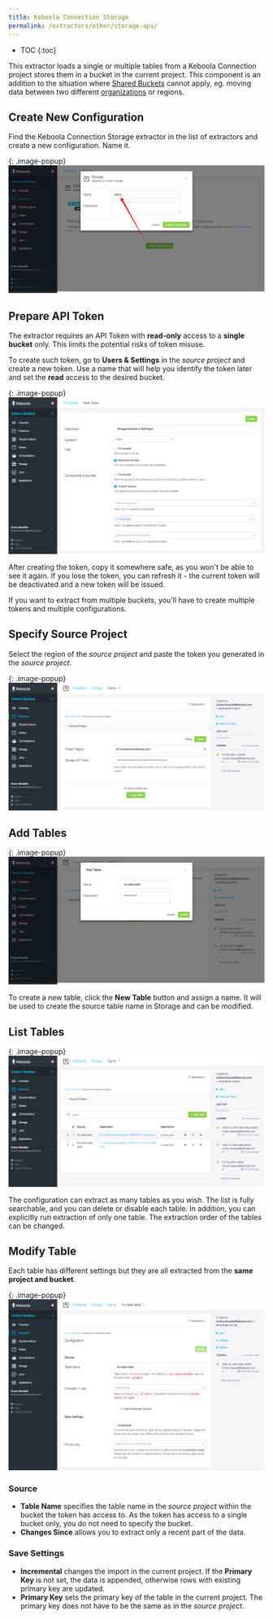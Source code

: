 ```yaml
---
title: Keboola Connection Storage
permalink: /extractors/other/storage-api/
---
```


* TOC
{:toc}

This extractor loads a single or multiple tables from a Keboola Connection project stores them in a bucket in the 
current project. This component is an addition to the situation where [Shared Buckets](/storage-api/buckets/sharing/) 
cannot apply, eg. moving data between two different [organizations](/management/organization) or regions.

## Create New Configuration
Find the Keboola Connection Storage extractor in the list of extractors and create a new configuration. Name it.

{: .image-popup}
![Screenshot - Create configuration](/extractors/other/storage-api/create-configuration.png)

## Prepare API Token

The extractor requires an API Token with **read-only** access to a **single bucket** only. This limits the potential 
risks of token misuse. 

To create such token, go to **Users & Settings** in the *source project* and create a new token. Use a name that will 
help you identify the token later and set the **read** access to the desired bucket. 

{: .image-popup}
![Screenshot - Create API Token](/extractors/other/storage-api/create-token.png)

After creating the token, copy it somewhere safe, as you won't be able to see it again. If you lose the token,
you can refresh it - the current token will be deactivated and a new token will be issued.

If you want to extract from multiple buckets, you'll have to create multiple tokens and multiple configurations.

## Specify Source Project 

Select the region of the *source project* and paste the token you generated in the *source project*. 

{: .image-popup}
![Screenshot - Source Project](/extractors/other/storage-api/source-project.png)

## Add Tables

{: .image-popup}
![Screenshot - Create table](/extractors/other/storage-api/add-tables.png)

To create a new table, click the **New Table** button and assign a name. 
It will be used to create the source table name in Storage and can be modified.
 
## List Tables

{: .image-popup}
![Screenshot - List tables](/extractors/other/storage-api/list-tables.png)

The configuration can extract as many tables as you wish. 
The list is fully searchable, and you can delete or disable each table. In addition, you can explicitly run extraction 
of only one table. 
The extraction order of the tables can be changed.  

## Modify Table

Each table has different settings but they are all extracted from the **same project and bucket**. 

{: .image-popup}
![Screenshot - List tables](/extractors/other/storage-api/configuration.png)


### Source

- **Table Name** specifies the table name in the *source project* within the bucket the token has access to. 
As the token has access to a single bucket only, you do not need to specify the bucket.
- **Changes Since** allows you to extract only a recent part of the data. 

### Save Settings

- **Incremental** changes the import in the current project. If the **Primary Key** is not set, the data is appended, 
otherwise rows with existing primary key are updated.
- **Primary Key** sets the primary key of the table in the current project. The primary key does not have to be the same 
as in the *source project*. 
